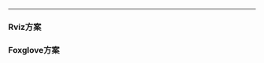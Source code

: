 ---

### Rviz方案

[](https://www.notion.soundefined)

### Foxglove方案

[](https://www.notion.soundefined)